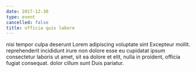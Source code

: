 ```yaml
---
date: 2017-12-30
type: event
cancelled: false
title: officia quis labore
---
```

nisi tempor culpa deserunt Lorem adipiscing voluptate sint Excepteur mollit. reprehenderit incididunt irure non dolore esse eu cupidatat ipsum consectetur laboris ut amet, sit ea dolore et elit, nulla in proident, officia fugiat consequat. dolor cillum sunt Duis pariatur.